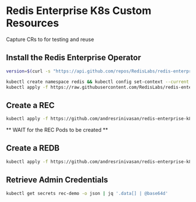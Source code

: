 # Redis Enterprise K8s Custom Resources

Capture CRs to for testing and reuse

## Install the Redis Enterprise Operator

```sh
version=$(curl -s "https://api.github.com/repos/RedisLabs/redis-enterprise-k8s-docs/releases/latest" | jq -r '.name')

kubectl create namespace redis && kubectl config set-context --current --namespace=redis
kubectl apply -f https://raw.githubusercontent.com/RedisLabs/redis-enterprise-k8s-docs/v${version}/bundle.yaml
```

## Create a REC

```sh
kubectl apply -f https://github.com/andresrinivasan/redis-enterprise-k8s-custom-resources/raw/master/getting-started/rec.yaml
```

** WAIT for the REC Pods to be created **

## Create a REDB

```sh
kubectl apply -f https://github.com/andresrinivasan/redis-enterprise-k8s-custom-resources/raw/master/getting-started/redb-tls.yaml
```

## Retrieve Admin Credentials

```sh
kubectl get secrets rec-demo -o json | jq '.data[] | @base64d'
```